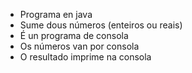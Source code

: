 - Programa en java
- Sume dous números (enteiros ou reais)
- É un programa de consola
- Os números van por consola
- O resultado imprime na consola
